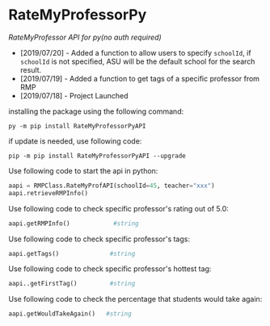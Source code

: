 # RateMyProfessorPy


*RateMyProfessor API for py(no auth required)*

* [2019/07/20] - Added a function to allow users to specify ```schoolId```, if ```schoolId``` is not specified, ASU will be the default school for the search result.
* [2019/07/19] - Added a function to get tags of a specific professor from RMP
* [2019/07/18] - Project Launched

installing the package using the following command:

```
py -m pip install RateMyProfessorPyAPI
```

if update is needed, use following code:
```
pip -m pip install RateMyProfessorPyAPI --upgrade
```

Use following code to start the api in python:
```py
aapi = RMPClass.RateMyProfAPI(schoolId=45, teacher="xxx")
aapi.retrieveRMPInfo()
```

Use following code to check specific professor's rating out of 5.0:
```py
aapi.getRMPInfo()            #string
```

Use following code to check specific professor's tags:
```py
aapi.getTags()              #string
```

Use following code to check specific professor's hottest tag:
```py
aapi..getFirstTag()         #string
```

Use following code to check the percentage that students would take again:
```py
aapi.getWouldTakeAgain()   #string
```
